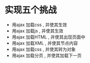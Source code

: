# 实现五个挑战
- 用ajax 加载css , 并使其生效
- 用ajax 加载js , 并使其生效
- 用ajax 加载HTML , 并使其出现页面中
- 用ajax 加载XML , 并使其节点内容
- 用ajax 加载css , 并使其转为对象
- 用ajax 加载分页 , 并使其加载下一页
